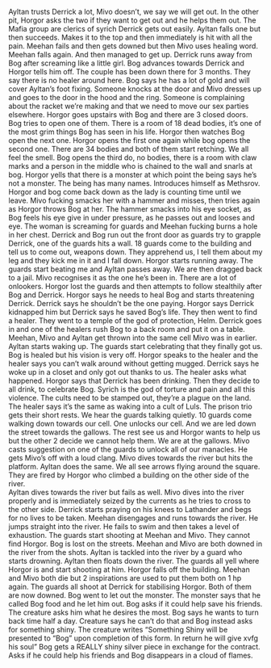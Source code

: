 Ayltan trusts Derrick a lot, Mivo doesn’t, we say we will get out.
In the other pit, Horgor asks the two if they want to get out and he helps them out. 
The Mafia group are clerics of syrich 
Derrick gets out easily. Ayltan falls one but then succeeds. Makes it to the top and then immediately is hit with all the pain. 
Meehan fails and then gets downed but then Mivo uses healing word. 
Meehan falls again. And then managed to get up. 
Derrick runs away from Bog after screaming like a little girl. Bog advances towards Derrick and Horgor tells him off. 
The couple has been down there for 3 months. They say there is no healer around here. 
Bog says he has a lot of gold and will cover Ayltan’s foot fixing. 
Someone knocks at the door and Mivo dresses up and goes to the door in the hood and the ring.
Someone is complaining about the racket we’re making and that we need to move our sex parties elsewhere. 
Horgor goes upstairs with Bog and there are 3 closed doors. Bog tries to open one of them. 
There is a room of 18 dead bodies, it’s one of the most grim things Bog has seen in his life. Horgor then watches Bog open the next one. 
Horgor opens the first one again while bog opens the second one. There are 34 bodies and both of them start retching. 
We all feel the smell. Bog opens the third do, no bodies, there is a room with claw marks and a person in the middle who is chained to the wall and snarls at bog. 
Horgor yells that there is a monster at which point the being says he’s not a monster. The being has many names. Introduces himself as Methsrov. 
Horgor and bog come back down as the lady is counting time until we leave. Mivo fucking smacks her with a hammer and misses, then tries again as Horgor throws Bog at her. 
The hammer smacks into his eye socket, as Bog feels his eye give in under pressure, as he passes out and looses and eye. 
The woman is screaming for guards and Meehan fucking burns a hole in her chest.
Derrick and Bog run out the front door as guards try to grapple Derrick, one of the guards hits a wall. 
18 guards come to the building and tell us to come out, weapons down. They apprehend us, I tell them about my leg and they kick me in it and I fall down. Horgor starts running away. 
The guards start beating me and Ayltan passes away. 
We are then dragged back to a jail. Mivo recognises it as the one he’s been in. There are a lot of onlookers.
Horgor lost the guards and then attempts to follow stealthily after Bog and Derrick. 
Horgor says he needs to heal Bog and starts threatening Derrick. Derrick says he shouldn’t be the one paying. Horgor says Derrick kidnapped him but Derrick says he saved Bog’s life. They then went to find a healer. 
They went to a temple of the god of protection, Helm. Derrick goes in and one of the healers rush Bog to a back room and put it on a table. 
Meehan, Mivo and Ayltan get thrown into the same cell Mivo was in earlier. Ayltan starts waking up. The guards start celebrating that they finally got us. 
Bog is healed but his vision is very off. Horgor speaks to the healer and the healer says you can’t walk around without getting mugged. 
Derrick says he woke up in a closet and only got out thanks to us. The healer asks what happened. Horgor says that Derrick has been drinking. Then they decide to all drink, to celebrate Bog. 
Syrich is the god of torture and pain and all this violence. The cults need to be stamped out, they’re a plague on the land. The healer says it’s the same as waking into a cult of Luls. 
The prison trio gets their short rests. We hear the guards talking quietly. 10 guards come walking down towards our cell. 
One unlocks our cell. And we are led down the street towards the gallows. The rest see us and Horgor wants to help us but the other 2 decide we cannot help them. 
We are at the gallows. Mivo casts suggestion on one of the guards to unlock all of our manacles. He gets Mivo’s off with a loud clang. Mivo dives towards the river but hits the platform. Ayltan does the same. 
We all see arrows flying around the square. They are fired by Horgor who climbed a building on the other side of the river.  
Ayltan dives towards the river but fails as well. 
Mivo dives into the river properly and is immediately seized by the currents as he tries to cross to the other side. 
Derrick starts praying on his knees to Lathander and begs for no lives to be taken. 
Meehan disengages and runs towards the river. He jumps straight into the river. He fails to swim and then takes a level of exhaustion. 
The guards start shooting at Meehan and Mivo. 
They cannot find Horgor. 
Bog is lost on the streets. 
Meehan and Mivo are both downed in the river from the shots. 
Ayltan is tackled into the river by a guard who starts drowning. Ayltan then floats down the river. 
The guards all yell where Horgor is and start shooting at him. Horgor falls off the building. 
Meehan and Mivo both die but 2 inspirations are used to put them both on 1 hp again. 
The guards all shoot at Derrick for stabilising Horgor. Both of them are now downed. 
Bog went to let out the monster. The monster says that he called Bog food and he let him out. Bog asks if it could help save his friends. 
The creature asks him what he desires the  most. Bog says he wants to turn back time half a day.
Creature says he can’t do that and Bog instead asks for something shiny. The creature writes “Something Shiny will be presented to “Bog” upon completion of this form. In return he will give xvfg his soul” 
Bog gets a REALLY shiny silver piece in exchange for the contract. Asks if he could help his friends and Bog disappears in a cloud of flames. 
